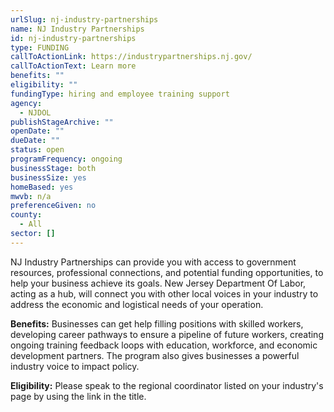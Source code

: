 ```yaml
---
urlSlug: nj-industry-partnerships
name: NJ Industry Partnerships
id: nj-industry-partnerships
type: FUNDING
callToActionLink: https://industrypartnerships.nj.gov/
callToActionText: Learn more
benefits: ""
eligibility: ""
fundingType: hiring and employee training support
agency:
  - NJDOL
publishStageArchive: ""
openDate: ""
dueDate: ""
status: open
programFrequency: ongoing
businessStage: both
businessSize: yes
homeBased: yes
mwvb: n/a
preferenceGiven: no
county:
  - All
sector: []
---
```


NJ Industry Partnerships can provide you with access to government resources, professional connections, and potential funding opportunities, to help your business achieve its goals. New Jersey Department Of Labor, acting as a hub, will connect you with other local voices in your industry to address the economic and logistical needs of your operation.

**Benefits:** Businesses can get help filling positions with skilled workers, developing career pathways to ensure a pipeline of future workers, creating ongoing training feedback loops with education, workforce, and economic development partners. The program also gives businesses a powerful industry voice to impact policy.

**Eligibility:** Please speak to the regional coordinator listed on your industry's page by using the link in the title.
